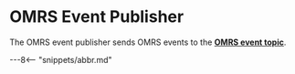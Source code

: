 <!-- SPDX-License-Identifier: CC-BY-4.0 -->
<!-- Copyright Contributors to the ODPi Egeria project. -->

# OMRS Event Publisher

The OMRS event publisher sends OMRS events to the **[OMRS event topic](/concepts/event-topics)**.


---8<-- "snippets/abbr.md"